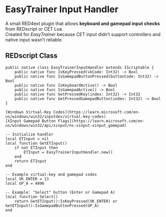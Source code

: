 # EasyTrainer Input Handler

A small RED4ext plugin that allows **keyboard and gamepad input checks** from REDscript or CET Lua.  
Created for *EasyTrainer* because CET input didn’t support controllers and native input wasn’t reliable.

## REDscript Class
```reds
public native class EasyTrainerInputHandler extends IScriptable {
    public native func IsKeyPressed(vkCode: Int32) -> Bool
    public native func IsGamepadButtonPressed(buttonCode: Int32) -> Bool
    public native func IsKeyboardActive() -> Bool
    public native func IsGamepadActive() -> Bool
    public native func GetPressedKey(index: Int32) -> Int32
    public native func GetPressedGamepadButton(index: Int32) -> Bool
}

[Windows Virtual-Key Codes](https://learn.microsoft.com/en-us/windows/win32/inputdev/virtual-key-codes)
[XInput Gamepad Button Flags](https://learn.microsoft.com/en-us/windows/win32/api/xinput/ns-xinput-xinput_gamepad)

-- Initialize handler
local ETInput = nil
local function GetETInput()
    if not ETInput then
        ETInput = EasyTrainerInputHandler.new()
    end
    return ETInput
end

-- Example virtual-key and gamepad codes
local VK_ENTER = 13
local GP_A = 4096

-- Example: "Select" button (Enter or Gamepad A)
local function Select()
    return GetETInput():IsKeyPressed(VK_ENTER) or GetETInput():IsGamepadButtonPressed(GP_A)
end
